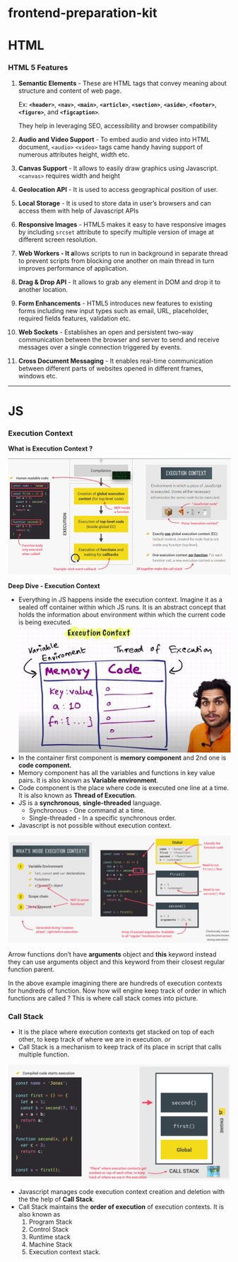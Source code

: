 # frontend-preparation-kit

# HTML

### **HTML 5 Features**

1. **Semantic Elements** - These are HTML tags that convey meaning about structure and content of web page.

   Ex: **`<header>`**, **`<nav>`**, **`<main>`**, **`<article>`**, **`<section>`**, **`<aside>`**, **`<footer>`**, **`<figure>`**, and **`<figcaption>`**.

   They help in leveraging SEO, accessibility and browser compatibility

2. **Audio and Video Support** - To embed audio and video into HTML document, `<audio>` `<video>` tags came handy having support of numerous attributes height, width etc.

3. **Canvas Support** - It allows to easily draw graphics using Javascript. `<canvas>` requires width and height

4. **Geolocation API** - It is used to access geographical position of user.

5. **Local Storage** - It is used to store data in user’s browsers and can access them with help of Javascript APIs

6. **Responsive Images** - HTML5 makes it easy to have responsive images by including `srcset` attribute to specify multiple version of image at different screen resolution.

7. **Web Workers - It a**llows scripts to run in background in separate thread to prevent scripts from blocking one another on main thread in turn improves performance of application.

8. **Drag & Drop API** - It allows to grab any element in DOM and drop it to another location.

9. **Form Enhancements** - HTML5 introduces new features to existing forms including new input types such as email, URL, placeholder, required fields features, validation etc.

10. **Web Sockets** - Establishes an open and persistent two-way communication between the browser and server to send and receive messages over a single connection triggered by events.

11. **Cross Document Messaging** - It enables real-time communication between different parts of websites opened in different frames, windows etc.

---


# JS

### Execution Context

**What is Execution Context ?**

![](/assets/execution-context.png)

**Deep Dive - Execution Context**

- Everything in JS happens inside the execution context. Imagine it as a sealed off container within which JS runs. It is an abstract concept that holds the information about environment within which the current code is being executed.
  ![](/assets/execution-context-2.jpg)
- In the container first component is **memory component** and 2nd one is **code component.**
- Memory component has all the variables and functions in key value pairs. It is also known as **Variable environment**.
- Code component is the place where code is executed one line at a time. It is also known as **Thread of Execution**.
- JS is a **synchronous**, **single-threaded** language.
  - Synchronous - One command at a time.
  - Single-threaded - In a specific synchronous order.
- Javascript is not possible without execution context.

![](/assets/execution-context-3.png)

Arrow functions don’t have **arguments** object and **this** keyword instead they can use arguments object and this keyword from their closest regular function parent.

In the above example imagining there are hundreds of execution contexts for hundreds of function. Now how will engine keep track of order in which functions are called ? This is where call stack comes into picture.

### Call Stack

- It is the place where execution contexts get stacked on top of each other, to keep track of where we are in execution.
  _or_
- Call Stack is a mechanism to keep track of its place in script that calls multiple function.

![](/assets/call-stack.png)

- Javascript manages code execution context creation and deletion with the the help of **Call Stack**.
- Call Stack maintains the **order of execution** of execution contexts. It is also known as
  1. Program Stack
  2. Control Stack
  3. Runtime stack
  4. Machine Stack
  5. Execution context stack.
